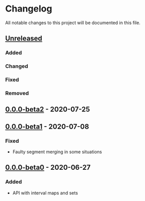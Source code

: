 # Changelog

All notable changes to this project will be documented in this file.



## [Unreleased]

### Added

### Changed

### Fixed

### Removed



## [0.0.0-beta2] - 2020-07-25
## [0.0.0-beta1] - 2020-07-08

### Fixed

- Faulty segment merging in some situations



## [0.0.0-beta0] - 2020-06-27

### Added

- API with interval maps and sets



[Unreleased]: https://github.com/helins/interval.cljc/compare/0.0.0-beta2...HEAD
[0.0.0-beta2]: https://github.com/helins/interval.cljc/compare/0.0.0-beta1...0.0.0-beta2
[0.0.0-beta1]: https://github.com/helins/interval.cljc/compare/0.0.0-beta0...0.0.0-beta1
[0.0.0-beta0]: https://github.com/helins/interval.cljc/tree/0.0.0-beta0
